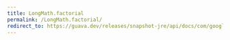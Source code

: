 ```yaml
---
title: LongMath.factorial
permalink: /LongMath.factorial/
redirect_to: https://guava.dev/releases/snapshot-jre/api/docs/com/google/common/math/LongMath.html#factorial-int-
---
```

